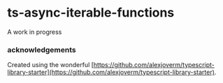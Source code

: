 # ts-async-iterable-functions

A work in progress

### acknowledgements

Created using the wonderful [https://github.com/alexjoverm/typescript-library-starter](https://github.com/alexjoverm/typescript-library-starter).
